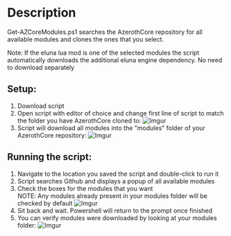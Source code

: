 # Description
Get-AZCoreModules.ps1 searches the AzerothCore repository for all available modules and clones the ones that you select.

Note: If the eluna lua mod is one of the selected modules the script automatically downloads the additional eluna engine dependency.  No need to download separately

## **Setup:**
1. Download script
2. Open script with editor of choice and change first line of script to match the folder you have AzerothCore cloned to:
![Imgur](https://i.imgur.com/rHSzQmh.png)
3. Script will download all modules into the "modules" folder of your AzerothCore repository:
![Imgur](https://i.imgur.com/MzH07Fv.png)

## **Running the script:**
1. Navigate to the location you saved the script and double-click to run it
2. Script searches Github and displays a popup of all available modules
3. Check the boxes for the modules that you want  
NOTE: Any modules already present in your modules folder will be checked by default
![Imgur](https://i.imgur.com/kXeNNhK.png)
4. Sit back and wait.  Powershell will return to the prompt once finished
5. You can verify modules were downloaded by looking at your modules folder:
![Imgur](https://i.imgur.com/dotgIbc.png)
